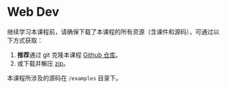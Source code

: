 # Web Dev

继续学习本课程前，请确保下载了本课程的所有资源（含课件和源码），可通过以下方式获取：

1. **推荐**通过 git 克隆本课程 [Github 仓库](https://github.com/luics/web-dev)。
2. 或下载并解压 [zip](https://github.com/luics/web-dev/archive/master.zip)。

本课程所涉及的源码在 `/examples` 目录下。

